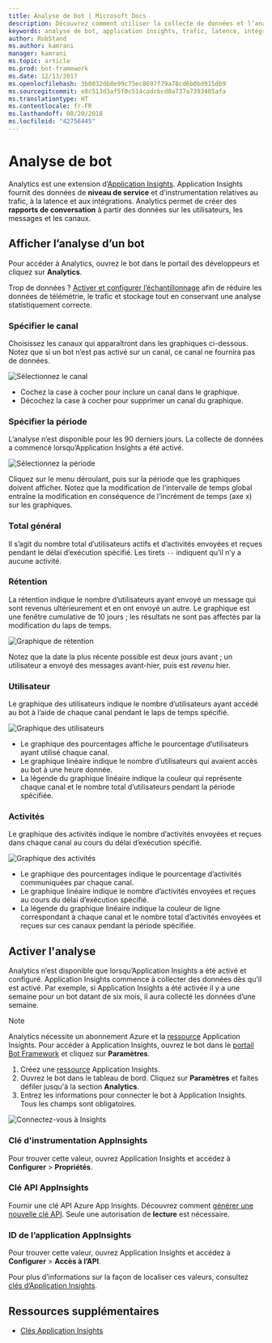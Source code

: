```yaml
---
title: Analyse de bot | Microsoft Docs
description: Découvrez comment utiliser la collecte de données et l’analyse pour améliorer votre bot grâce à des analyses dans Bot Framework.
keywords: analyse de bot, application insights, trafic, latence, intégrations, AppInsights
author: RobStand
ms.author: kamrani
manager: kamrani
ms.topic: article
ms.prod: bot-framework
ms.date: 12/13/2017
ms.openlocfilehash: 3b0032db8e99c75ec8697f79a78cd6b0bd915db9
ms.sourcegitcommit: e8c513d3af5f0c514cadcbcd0a737a7393405afa
ms.translationtype: HT
ms.contentlocale: fr-FR
ms.lasthandoff: 08/20/2018
ms.locfileid: "42756445"
---
```

# <a name="bot-analytics"></a>Analyse de bot
Analytics est une extension d’[Application Insights](/azure/application-insights/app-insights-analytics). Application Insights fournit des données de **niveau de service** et d’instrumentation relatives au trafic, à la latence et aux intégrations. Analytics permet de créer des **rapports de conversation** à partir des données sur les utilisateurs, les messages et les canaux.

## <a name="view-analytics-for-a-bot"></a>Afficher l’analyse d’un bot
Pour accéder à Analytics, ouvrez le bot dans le portail des développeurs et cliquez sur **Analytics**.

Trop de données ? [Activer et configurer l’échantillonnage](/azure/application-insights/app-insights-sampling) afin de réduire les données de télémétrie, le trafic et stockage tout en conservant une analyse statistiquement correcte. 

### <a name="specify-channel"></a>Spécifier le canal
Choisissez les canaux qui apparaîtront dans les graphiques ci-dessous. Notez que si un bot n’est pas activé sur un canal, ce canal ne fournira pas de données.

![Sélectionnez le canal](~/media/analytics-channels.png)

* Cochez la case à cocher pour inclure un canal dans le graphique.
* Décochez la case à cocher pour supprimer un canal du graphique.

### <a name="specify-time-period"></a>Spécifier la période
L’analyse n’est disponible pour les 90 derniers jours. La collecte de données a commencé lorsqu’Application Insights a été activé.

![Sélectionnez la période](~/media/analytics-timepick.png)

Cliquez sur le menu déroulant, puis sur la période que les graphiques doivent afficher.
Notez que la modification de l’intervalle de temps global entraîne la modification en conséquence de l’incrément de temps (axe x) sur les graphiques.

### <a name="grand-totals"></a>Total général
Il s’agit du nombre total d’utilisateurs actifs et d’activités envoyées et reçues pendant le délai d’exécution spécifié.
Les tirets `--` indiquent qu’il n’y a aucune activité.

### <a name="retention"></a>Rétention
La rétention indique le nombre d’utilisateurs ayant envoyé un message qui sont revenus ultérieurement et en ont envoyé un autre.
Le graphique est une fenêtre cumulative de 10 jours ; les résultats ne sont pas affectés par la modification du laps de temps.

![Graphique de rétention](~/media/analytics-retention.png)

Notez que la date la plus récente possible est deux jours avant ; un utilisateur a envoyé des messages avant-hier, puis est *revenu* hier.

### <a name="user"></a>Utilisateur
Le graphique des utilisateurs indique le nombre d’utilisateurs ayant accédé au bot à l’aide de chaque canal pendant le laps de temps spécifié.

![Graphique des utilisateurs](~/media/analytics-users.png)

* Le graphique des pourcentages affiche le pourcentage d’utilisateurs ayant utilisé chaque canal.
* Le graphique linéaire indique le nombre d’utilisateurs qui avaient accès au bot à une heure donnée.
* La légende du graphique linéaire indique la couleur qui représente chaque canal et le nombre total d’utilisateurs pendant la période spécifiée.

### <a name="activities"></a>Activités
Le graphique des activités indique le nombre d’activités envoyées et reçues dans chaque canal au cours du délai d’exécution spécifié.

![Graphique des activités](~/media/analytics-activities.png)

* Le graphique des pourcentages indique le pourcentage d’activités communiquées par chaque canal.
* Le graphique linéaire indique le nombre d’activités envoyées et reçues au cours du délai d’exécution spécifié.
* La légende du graphique linéaire indique la couleur de ligne correspondant à chaque canal et le nombre total d’activités envoyées et reçues sur ces canaux pendant la période spécifiée. 

## <a name="enable-analytics"></a>Activer l'analyse
Analytics n’est disponible que lorsqu’Application Insights a été activé et configuré. Application Insights commence à collecter des données dès qu’il est activé. Par exemple, si Application Insights a été activée il y a une semaine pour un bot datant de six mois, il aura collecté les données d’une semaine.
> [!NOTE]
> Analytics nécessite un abonnement Azure et la [ressource](/azure/application-insights/app-insights-create-new-resource) Application Insights.
Pour accéder à Application Insights, ouvrez le bot dans le [portail Bot Framework](https://dev.botframework.com/) et cliquez sur **Paramètres**.

1. Créez une [ressource](/azure/application-insights/app-insights-create-new-resource) Application Insights.
2. Ouvrez le bot dans le tableau de bord. Cliquez sur **Paramètres** et faites défiler jusqu'à la section **Analytics**.
3. Entrez les informations pour connecter le bot à Application Insights. Tous les champs sont obligatoires.

![Connectez-vous à Insights](~/media/analytics-enable.png)

### <a name="appinsights-instrumentation-key"></a>Clé d'instrumentation AppInsights
Pour trouver cette valeur, ouvrez Application Insights et accédez à **Configurer** > **Propriétés**.

### <a name="appinsights-api-key"></a>Clé API AppInsights
Fournir une clé API Azure App Insights. Découvrez comment [générer une nouvelle clé API](https://dev.applicationinsights.io/documentation/Authorization/API-key-and-App-ID). Seule une autorisation de **lecture** est nécessaire.

### <a name="appinsights-application-id"></a>ID de l’application AppInsights
Pour trouver cette valeur, ouvrez Application Insights et accédez à **Configurer** > **Accès à l’API**.

Pour plus d’informations sur la façon de localiser ces valeurs, consultez [clés d’Application Insights](~/bot-service-resources-app-insights-keys.md).

## <a name="additional-resources"></a>Ressources supplémentaires
* [Clés Application Insights](~/bot-service-resources-app-insights-keys.md)